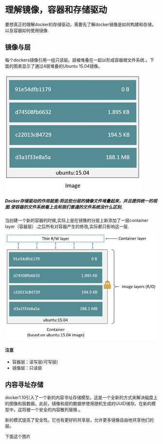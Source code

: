 # 理解镜像，容器和存储驱动

要想真正的理解docker的存储驱动，需要先了解docker镜像是如何构建和存储，以及容器如何使用镜像.

## 镜像与层

每个dockers镜像引用一组只读层。层被堆叠在一起以形成容器根文件系统.。下面的图表显示了通过4层堆叠的Ubuntu 15.04镜像。

![](/assets/image-layers.jpg)

##### Docker存储驱动的作用就是:将这些分层的镜像文件堆叠起来，并且提供统一的视图.使容器的文件系统看上去和我们普通的文件系统没什么区别.

当创建一个新的容器的时候,实际上是在镜像的分层上新添加了一层container layer（容器层）.之后所有对容器产生的修改,实际都只影响这一层.

![](/assets/container-layers.jpg)

#### 注意

* 容器层：读写层\(可写层\)
* 镜像层：只读层

## 内容寻址存储

docker1.10引入了一个新的内容寻址存储模型。这是一个全新的方式来解决磁盘上的图像和层数据。此前，镜像和层的数据参使用随机生成的UUID储存。在新的模型中，这将被一个安全的内容散列替换.。

新的模式提高了安全性。它也有更好的共享层，允许更多镜像自由地共享他们的层。

下面这个图片

